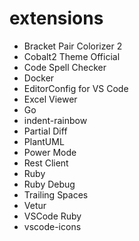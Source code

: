 # extensions
- Bracket Pair Colorizer 2
- Cobalt2 Theme Official
- Code Spell Checker
- Docker
- EditorConfig for VS Code
- Excel Viewer
- Go
- indent-rainbow
- Partial Diff
- PlantUML
- Power Mode
- Rest Client
- Ruby
- Ruby Debug
- Trailing Spaces
- Vetur
- VSCode Ruby
- vscode-icons
